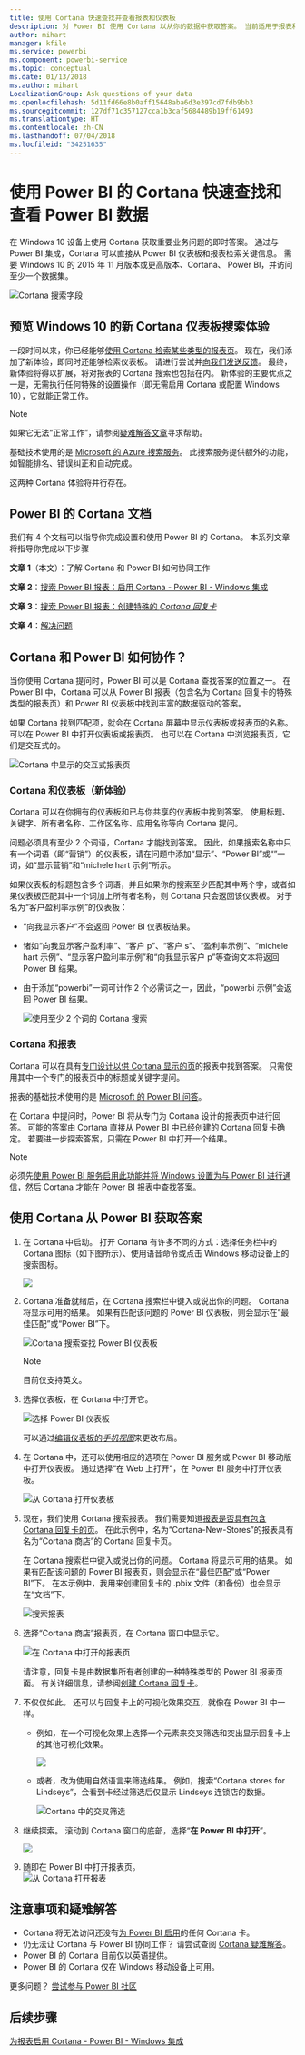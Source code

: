 ```yaml
---
title: 使用 Cortana 快速查找并查看报表和仪表板
description: 对 Power BI 使用 Cortana 以从你的数据中获取答案。 当前适用于报表和仪表板。
author: mihart
manager: kfile
ms.service: powerbi
ms.component: powerbi-service
ms.topic: conceptual
ms.date: 01/13/2018
ms.author: mihart
LocalizationGroup: Ask questions of your data
ms.openlocfilehash: 5d11fd66e8b0aff15648aba6d3e397cd7fdb9bb3
ms.sourcegitcommit: 127df71c357127cca1b3caf5684489b19ff61493
ms.translationtype: HT
ms.contentlocale: zh-CN
ms.lasthandoff: 07/04/2018
ms.locfileid: "34251635"
---
```

# <a name="quickly-find-and-view-your-power-bi-data-using-cortana-for-power-bi"></a>使用 Power BI 的 Cortana 快速查找和查看 Power BI 数据
在 Windows 10 设备上使用 Cortana 获取重要业务问题的即时答案。 通过与 Power BI 集成，Cortana 可以直接从 Power BI 仪表板和报表检索关键信息。 需要 Windows 10 的 2015 年 11 月版本或更高版本、Cortana、 Power BI，并访问至少一个数据集。

![Cortana 搜索字段](media/service-cortana-intro/power-bi-cortana-searchbox.png)

## <a name="preview-the-new-cortana-dashboard-search-experience-for-windows-10"></a>预览 Windows 10 的新 Cortana 仪表板搜索体验
一段时间以来，你已经能够[使用 Cortana 检索某些类型的报表页](service-cortana-answer-cards.md)。 现在，我们添加了新体验，即同时还能够检索仪表板。 请进行尝试并[向我们发送反馈](mailto:pbicortanasg@microsoft.com)。 最终，新体验将得以扩展，将对报表的 Cortana 搜索也包括在内。  新体验的主要优点之一是，无需执行任何特殊的设置操作（即无需启用 Cortana 或配置 Windows 10），它就能正常工作。

> [!NOTE]
> 如果它无法“正常工作”，请参阅[疑难解答文章](service-cortana-troubleshoot.md)寻求帮助。
> 
> 

基础技术使用的是 [Microsoft 的 Azure 搜索服务]()。 此搜索服务提供额外的功能，如智能排名、错误纠正和自动完成。

这两种 Cortana 体验将并行存在。

## <a name="cortana-for-power-bi-documentation"></a>Power BI 的 Cortana 文档
我们有 4 个文档可以指导你完成设置和使用 Power BI 的 Cortana。 本系列文章将指导你完成以下步骤

**文章 1**（本文）：了解 Cortana 和 Power BI 如何协同工作

**文章 2**：[搜索 Power BI 报表：启用 Cortana - Power BI - Windows 集成](service-cortana-enable.md)

**文章 3**：[搜索 Power BI 报表：创建特殊的 *Cortana 回复卡*](service-cortana-answer-cards.md)

**文章 4**：[解决问题](service-cortana-troubleshoot.md)

## <a name="how-do-cortana-and-power-bi-work-together"></a>Cortana 和 Power BI 如何协作？
当你使用 Cortana 提问时，Power BI 可以是 Cortana 查找答案的位置之一。 在 Power BI 中，Cortana 可以从 Power BI 报表（包含名为 Cortana 回复卡的特殊类型的报表页）和 Power BI 仪表板中找到丰富的数据驱动的答案。

如果 Cortana 找到匹配项，就会在 Cortana 屏幕中显示仪表板或报表页的名称。 可以在 Power BI 中打开仪表板或报表页。 也可以在 Cortana 中浏览报表页，它们是交互式的。

![Cortana 中显示的交互式报表页](media/service-cortana-intro/power-bi-report-cortana-s.png)

### <a name="cortana-and-dashboards-the-new-experience"></a>Cortana 和仪表板（新体验）
Cortana 可以在你拥有的仪表板和已与你共享的仪表板中找到答案。 使用标题、关键字、所有者名称、工作区名称、应用名称等向 Cortana 提问。

问题必须具有至少 2 个词语，Cortana 才能找到答案。 因此，如果搜索名称中只有一个词语（即“营销”）的仪表板，请在问题中添加“显示”、“Power BI”或“<owner name>”一词，如“显示营销”和“michele hart 示例”所示。 

如果仪表板的标题包含多个词语，并且如果你的搜索至少匹配其中两个字，或者如果仪表板匹配其中一个词加上所有者名称，则 Cortana 只会返回该仪表板。 对于名为“客户盈利率示例”的仪表板： 

* “向我显示客户”不会返回 Power BI 仪表板结果。   
* 诸如“向我显示客户盈利率”、“客户 p”、“客户 s”、“盈利率示例”、“michele hart 示例”、“显示客户盈利率示例”和“向我显示客户 p”等查询文本将返回 Power BI 结果。
* 由于添加“powerbi”一词可计作 2 个必需词之一，因此，“powerbi 示例”会返回 Power BI 结果。 
  
    ![使用至少 2 个词的 Cortana 搜索](media/service-cortana-intro/power-bi-cortana-2-words.png)

### <a name="cortana-and-reports"></a>Cortana 和报表
 Cortana 可以在具有[专门设计以供 Cortana 显示的页](service-cortana-answer-cards.md)的报表中找到答案。 只需使用其中一个专门的报表页中的标题或关键字提问。  

报表的基础技术使用的是 [Microsoft 的 Power BI 问答](power-bi-q-and-a.md)。

在 Cortana 中提问时，Power BI 将从专门为 Cortana 设计的报表页中进行回答。 可能的答案由 Cortana 直接从 Power BI 中已经创建的 Cortana 回复卡确定。  若要进一步探索答案，只需在 Power BI 中打开一个结果。

> [!NOTE]
> 必须先[使用 Power BI 服务启用此功能并将 Windows 设置为与 Power BI 进行通信](service-cortana-enable.md)，然后 Cortana 才能在 Power BI 报表中查找答案。  
> 
> 

## <a name="using-cortana-to-get-answers-from-power-bi"></a>使用 Cortana 从 Power BI 获取答案
1. 在 Cortana 中启动。 打开 Cortana 有许多不同的方式：选择任务栏中的 Cortana 图标（如下图所示）、使用语音命令或点击 Windows 移动设备上的搜索图标。
   
     ![](media/service-cortana-intro/power-bi-cortana-searchbox.png)
2. Cortana 准备就绪后，在 Cortana 搜索栏中键入或说出你的问题。 Cortana 将显示可用的结果。 如果有匹配该问题的 Power BI 仪表板，则会显示在“最佳匹配”或“Power BI”下。
   
     ![Cortana 搜索查找 Power BI 仪表板](media/service-cortana-intro/power-bi-cortana-search-hr.png "Cortana 查找 Power BI 仪表板")
   
   > [!NOTE]
   > 目前仅支持英文。
   > 
   > 
3. 选择仪表板，在 Cortana 中打开它。

    ![选择 Power BI 仪表板](media/service-cortana-intro/power-bi-cortana-dashboard.png "选择 Power BI 仪表板")

    可以通过[编辑仪表板的*手机视图*](service-create-dashboard-mobile-phone-view.md)来更改布局。 

1. 在 Cortana 中，还可以使用相应的选项在 Power BI 服务或 Power BI 移动版中打开仪表板。 通过选择“在 Web 上打开”，在 Power BI 服务中打开仪表板。 
   
   ![从 Cortana 打开仪表板](media/service-cortana-intro/power-bi-dashboard-opens.png "从 Cortana 打开仪表板")   
4. 现在，我们使用 Cortana 搜索报表。 我们需要知道[报表是否具有包含 Cortana 回复卡的页](service-cortana-answer-cards.md)。 在此示例中，名为“Cortana-New-Stores”的报表具有名为“Cortana 商店”的 Cortana 回复卡页。  
   
     在 Cortana 搜索栏中键入或说出你的问题。 Cortana 将显示可用的结果。 如果有匹配该问题的 Power BI 报表页，则会显示在“最佳匹配”或“Power BI”下。 在本示例中，我用来创建回复卡的 .pbix 文件（和备份）也会显示在“文档”下。
   
     ![搜索报表](media/service-cortana-intro/power-bi-cortana-search3-m.png "搜索报表") 
5. 选择“Cortana 商店”报表页，在 Cortana 窗口中显示它。
   
    ![在 Cortana 中打开的报表页](media/service-cortana-intro/power-bi-report-cortana-opens.png "在 Cortana 中打开的报表页")   
   
    请注意，回复卡是由数据集所有者创建的一种特殊类型的 Power BI 报表页面。  有关详细信息，请参阅[创建 Cortana 回复卡](service-cortana-answer-cards.md)。
6. 不仅仅如此。 还可以与回复卡上的可视化效果交互，就像在 Power BI 中一样。
   
   * 例如，在一个可视化效果上选择一个元素来交叉筛选和突出显示回复卡上的其他可视化效果。
     
     ![](media/service-cortana-intro/power-bi-cortana-filtered-new.png)
   * 或者，改为使用自然语言来筛选结果。  例如，搜索“Cortana stores for Lindseys”，会看到卡经过筛选后仅显示 Lindseys 连锁店的数据。
     
     ![Cortana 中的交叉筛选](media/service-cortana-intro/power-bi-cortana-filtered-2.png "Cortana 中的交叉筛选")
7. 继续探索。 滚动到 Cortana 窗口的底部，选择“**在 Power BI 中打开**”。
   
     ![](media/service-cortana-intro/power-bi-cortana-open-new.png)
8. 随即在 Power BI 中打开报表页。    
     ![从 Cortana 打开报表](media/service-cortana-intro/power-bi-cortana-open2.png "在 Cortana 搜索中打开的 Cortana 回复卡")

## <a name="considerations-and-troubleshooting"></a>注意事项和疑难解答
* Cortana 将无法访问还没有[为 Power BI 启用](service-cortana-enable.md)的任何 Cortana 卡。
* 仍无法让 Cortana 与 Power BI 协同工作？  请尝试查阅 [Cortana 疑难解答](service-cortana-troubleshoot.md)。
* Power BI 的 Cortana 目前仅以英语提供。
* Power BI 的 Cortana 仅在 Windows 移动设备上可用。

更多问题？ [尝试参与 Power BI 社区](http://community.powerbi.com/)

## <a name="next-steps"></a>后续步骤
[为报表启用 Cortana - Power BI - Windows 集成](service-cortana-enable.md)

